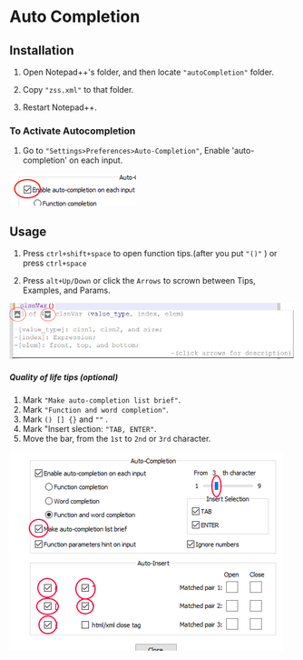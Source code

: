 # Auto Completion
## Installation
1. Open Notepad++'s folder, and then locate ```"autoCompletion"``` folder.

2. Copy ```"zss.xml"``` to that folder.

3. Restart Notepad++.


### To Activate Autocompletion
1. Go to ```"Settings>Preferences>Auto-Completion"```, Enable 'auto-completion' on each input.

![auto](images/auto.png)

## Usage
1. Press ```ctrl+shift+space``` to open function tips.(after you put ```"()"``` ) or press ```ctrl+space```

2. Press ```alt+Up/Down``` or click the ```Arrows``` to scrown between Tips, Examples, and Params.

![arrow](images/arrow.png)

##### Quality of life tips (optional)

1. Mark ```"Make auto-completion list brief"```.
2. Mark ```"Function and word completion"```.
3. Mark ```() [] {}``` and ```""``` .
4. Mark "Insert slection: ```"TAB, ENTER"```.
5. Move the bar, from the ```1st``` to ```2nd``` or ```3rd``` character.

![tips](images/quality.png)

